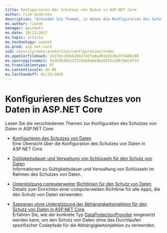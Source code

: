 ```yaml
---
title: Konfigurieren des Schutzes von Daten in ASP.NET Core
author: rick-anderson
description: "Erkunden Sie Themen, in denen die Konfiguration des Schutzes von Daten in ASP.NET Core erläutert wird."
ms.author: riande
manager: wpickett
ms.date: 10/12/2017
ms.topic: article
ms.technology: aspnet
ms.prod: asp.net-core
uid: security/data-protection/configuration/index
ms.openlocfilehash: 2e27dcc83a62682742feda4031d12be375460c80
ms.sourcegitcommit: 3e303620a125325bb9abd4b2d315c106fb8c47fd
ms.translationtype: HT
ms.contentlocale: de-DE
ms.lasthandoff: 01/19/2018
---
```

# <a name="data-protection-configuration-in-aspnet-core"></a>Konfigurieren des Schutzes von Daten in ASP.NET Core

Lesen Sie die verschiedenen Themen zur Konfiguration des Schutzes von Daten in ASP.NET Core:

* [Konfigurieren des Schutzes von Daten](xref:security/data-protection/configuration/overview)  
  Eine Übersicht über die Konfiguration des Schutzes von Daten in ASP.NET Core.

* [Gültigkeitsdauer und Verwaltung von Schlüsseln für den Schutz von Daten](xref:security/data-protection/configuration/default-settings)  
  Informationen zu Gültigkeitsdauer und Verwaltung von Schlüsseln im Rahmen des Schutzes von Daten.

* [Unterstützung computerweiter Richtlinien für den Schutz von Daten](xref:security/data-protection/configuration/machine-wide-policy)  
  Details zum Einrichten einer computerweiten Richtlinie für alle Apps, die den Schutz von Daten verwenden.

* [Szenarien ohne Unterstützung der Abhängigkeitsinjektion für den Schutz von Daten in ASP.NET Core](xref:security/data-protection/configuration/non-di-scenarios)  
  Erfahren Sie, wie der konkrete Typ [DataProtectionProvider](/dotnet/api/Microsoft.AspNetCore.DataProtection.DataProtectionProvider) eingesetzt werden kann, um den Schutz von Daten ohne das Durchlaufen spezifischer Codepfade für die Abhängigkeitsinjektion zu verwenden.
